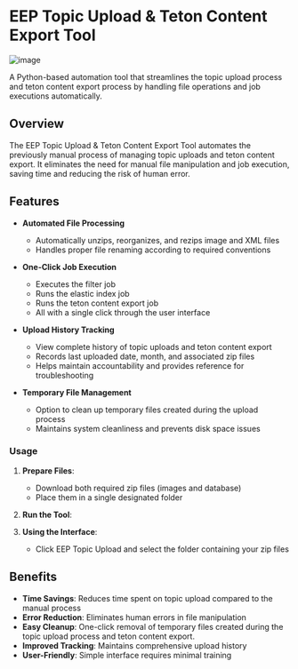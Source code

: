 # EEP Topic Upload & Teton Content Export Tool

![image](https://github.com/user-attachments/assets/ccd4d5a7-bb4c-4555-9794-b9115dce30b5)


A Python-based automation tool that streamlines the topic upload process and teton content export process by handling file operations and job executions automatically.

## Overview

The EEP Topic Upload & Teton Content Export Tool automates the previously manual process of managing topic uploads and teton content export. It eliminates the need for manual file manipulation and job execution, saving time and reducing the risk of human error.

## Features

- **Automated File Processing**
  - Automatically unzips, reorganizes, and rezips image and XML files
  - Handles proper file renaming according to required conventions
  
- **One-Click Job Execution**
  - Executes the filter job
  - Runs the elastic index job
  - Runs the teton content export job
  - All with a single click through the user interface

- **Upload History Tracking**
  - View complete history of topic uploads and teton content export
  - Records last uploaded date, month, and associated zip files
  - Helps maintain accountability and provides reference for troubleshooting

- **Temporary File Management**
  - Option to clean up temporary files created during the upload process
  - Maintains system cleanliness and prevents disk space issues


### Usage
1. **Prepare Files**:
   - Download both required zip files (images and database)
   - Place them in a single designated folder

2. **Run the Tool**:

3. **Using the Interface**:
   - Click EEP Topic Upload and select the folder containing your zip files

## Benefits

- **Time Savings**: Reduces time spent on topic upload compared to the manual process
- **Error Reduction**: Eliminates human errors in file manipulation
- **Easy Cleanup**: One-click removal of temporary files created during the topic upload process and teton content export.
- **Improved Tracking**: Maintains comprehensive upload history
- **User-Friendly**: Simple interface requires minimal training


